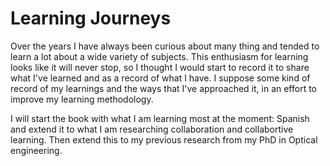# Learning Journeys

Over the years I have always been curious about many thing and tended to learn a lot about a wide variety of subjects. This enthusiasm for learning looks like it will never stop, so I thought I would start to record it to share what I've learned and as a record of what I have. I suppose some kind of record of my learnings and the ways that I've approached it, in an effort to improve my learning methodology.

I will start the book with what I am learning most at the moment: Spanish and extend it to what I am researching collaboration and collabortive learning. Then extend this to my previous research from my PhD in Optical engineering.



